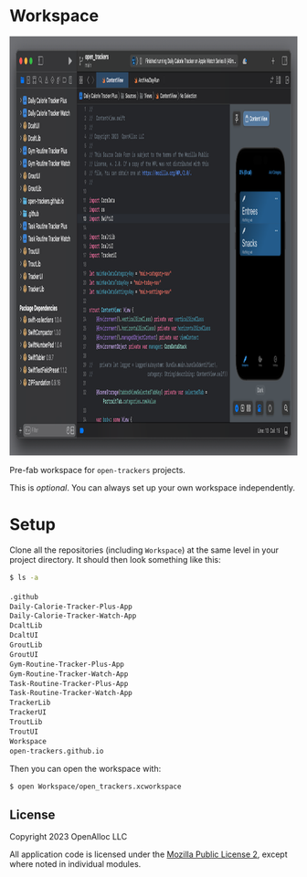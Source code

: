 # Workspace

<img src="https://github.com/open-trackers/Workspace/blob/main/Images/xcode.png" width="1147" height="734"/>

Pre-fab workspace for `open-trackers` projects.

This is _optional_. You can always set up your own workspace
independently.

# Setup

Clone all the repositories (including `Workspace`) at the same level in
your project directory.  It should then look something like this:

```zsh
$ ls -a

.github
Daily-Calorie-Tracker-Plus-App
Daily-Calorie-Tracker-Watch-App
DcaltLib
DcaltUI
GroutLib
GroutUI
Gym-Routine-Tracker-Plus-App
Gym-Routine-Tracker-Watch-App
Task-Routine-Tracker-Plus-App
Task-Routine-Tracker-Watch-App
TrackerLib
TrackerUI
TroutLib
TroutUI
Workspace
open-trackers.github.io
```

Then you can open the workspace with: 

```zsh
$ open Workspace/open_trackers.xcworkspace
```

## License

Copyright 2023 OpenAlloc LLC

All application code is licensed under the [Mozilla Public License 2](https://www.mozilla.org/en-US/MPL/2.0/), except where noted in individual modules.
